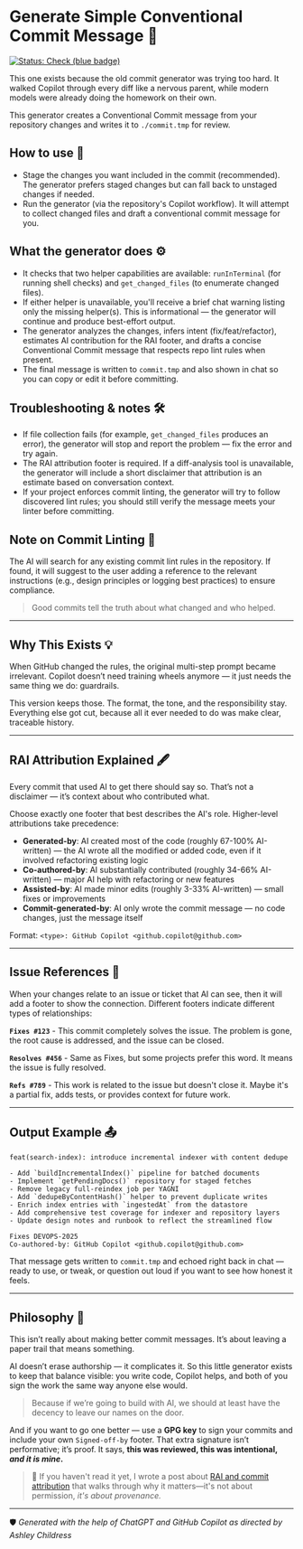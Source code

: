# Generate Simple Conventional Commit Message 🧠

[![Status: Check (blue badge)](https://img.shields.io/badge/status-check-3A86FF.svg)](../../.github/prompts/generate-commit-message.prompt.md)

This one exists because the old commit generator was trying too hard. It walked Copilot through every diff like a nervous parent, while modern models were already doing the homework on their own.

This generator creates a Conventional Commit message from your repository changes and writes it to `./commit.tmp` for review.

## How to use 📝

- Stage the changes you want included in the commit (recommended). The generator prefers staged changes but can fall back to unstaged changes if needed.
- Run the generator (via the repository's Copilot workflow). It will attempt to collect changed files and draft a conventional commit message for you.

## What the generator does ⚙️

- It checks that two helper capabilities are available: `runInTerminal` (for running shell checks) and `get_changed_files` (to enumerate changed files).
- If either helper is unavailable, you'll receive a brief chat warning listing only the missing helper(s). This is informational — the generator will continue and produce best-effort output.
- The generator analyzes the changes, infers intent (fix/feat/refactor), estimates AI contribution for the RAI footer, and drafts a concise Conventional Commit message that respects repo lint rules when present.
- The final message is written to `commit.tmp` and also shown in chat so you can copy or edit it before committing.

## Troubleshooting & notes 🛠️

- If file collection fails (for example, `get_changed_files` produces an error), the generator will stop and report the problem — fix the error and try again.
- The RAI attribution footer is required. If a diff-analysis tool is unavailable, the generator will include a short disclaimer that attribution is an estimate based on conversation context.
- If your project enforces commit linting, the generator will try to follow discovered lint rules; you should still verify the message meets your linter before committing.

## Note on Commit Linting 📏

The AI will search for any existing commit lint rules in the repository. If found, it will suggest to the user adding a reference to the relevant instructions (e.g., design principles or logging best practices) to ensure compliance.

> Good commits tell the truth about what changed and who helped.

---

## Why This Exists 💡

When GitHub changed the rules, the original multi-step prompt became irrelevant. Copilot doesn’t need training wheels anymore — it just needs the same thing we do: guardrails.

This version keeps those. The format, the tone, and the responsibility stay. Everything else got cut, because all it ever needed to do was make clear, traceable history.

---

## RAI Attribution Explained 🖋️

Every commit that used AI to get there should say so. That’s not a disclaimer — it’s context about who contributed what.

Choose exactly one footer that best describes the AI's role. Higher-level attributions take precedence:

- **Generated-by**: AI created most of the code (roughly 67-100% AI-written) — the AI wrote all the modified or added code, even if it involved refactoring existing logic
- **Co-authored-by**: AI substantially contributed (roughly 34-66% AI-written) — major AI help with refactoring or new features
- **Assisted-by**: AI made minor edits (roughly 3-33% AI-written) — small fixes or improvements
- **Commit-generated-by**: AI only wrote the commit message — no code changes, just the message itself

Format: `<type>: GitHub Copilot <github.copilot@github.com>`

---

## Issue References 🔗

When your changes relate to an issue or ticket that AI can see, then it will add a footer to show the connection. Different footers indicate different types of relationships:

**`Fixes #123`** - This commit completely solves the issue. The problem is gone, the root cause is addressed, and the issue can be closed.

**`Resolves #456`** - Same as Fixes, but some projects prefer this word. It means the issue is fully resolved.

**`Refs #789`** - This work is related to the issue but doesn't close it. Maybe it's a partial fix, adds tests, or provides context for future work.

---

## Output Example 📤

```text
feat(search-index): introduce incremental indexer with content dedupe

- Add `buildIncrementalIndex()` pipeline for batched documents
- Implement `getPendingDocs()` repository for staged fetches
- Remove legacy full-reindex job per YAGNI
- Add `dedupeByContentHash()` helper to prevent duplicate writes
- Enrich index entries with `ingestedAt` from the datastore
- Add comprehensive test coverage for indexer and repository layers
- Update design notes and runbook to reflect the streamlined flow

Fixes DEVOPS-2025
Co-authored-by: GitHub Copilot <github.copilot@github.com>
```

That message gets written to `commit.tmp` and echoed right back in chat — ready to use, or tweak, or question out loud if you want to see how honest it feels.

---

## Philosophy 🧭

This isn’t really about making better commit messages. It’s about leaving a paper trail that means something.

AI doesn’t erase authorship — it complicates it. So this little generator exists to keep that balance visible: you write code, Copilot helps, and both of you sign the work the same way anyone else would.

> Because if we’re going to build with AI, we should at least have the decency to leave our names on the door.

And if you want to go one better — use a **GPG key** to sign your commits and include your own `Signed-off-by` footer. That extra signature isn’t performative; it’s proof. It says, **this was reviewed, this was intentional, _and it is mine_.**

> 🦄 If you haven't read it yet, I wrote a post about [RAI and commit attribution](https://dev.to/anchildress1/did-ai-erase-attribution-your-git-history-is-missing-a-co-author-1m2l) that walks through why it matters—it's not about permission, _it's about provenance._

---

🛡️ _Generated with the help of ChatGPT and GitHub Copilot as directed by Ashley Childress_
